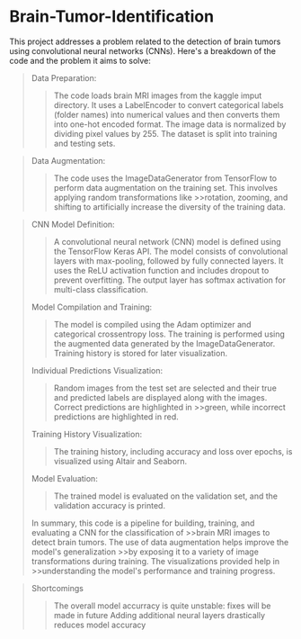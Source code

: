 # Brain-Tumor-Identification

This project addresses a problem related to the detection of brain tumors using convolutional neural networks (CNNs). Here's a breakdown of the code and the problem it aims to solve:

>Data Preparation:
>>The code loads brain MRI images from the kaggle imput directory.
>>It uses a LabelEncoder to convert categorical labels (folder names) into numerical values and then converts them into one-hot encoded format.
>>The image data is normalized by dividing pixel values by 255.
>>The dataset is split into training and testing sets.

>Data Augmentation:
>>The code uses the ImageDataGenerator from TensorFlow to perform data augmentation on the training set. This involves applying random transformations like >>rotation, zooming, and shifting to artificially increase the diversity of the training data.

>CNN Model Definition:
>>A convolutional neural network (CNN) model is defined using the TensorFlow Keras API.
>>The model consists of convolutional layers with max-pooling, followed by fully connected layers. It uses the ReLU activation function and includes dropout to prevent overfitting.
>>The output layer has softmax activation for multi-class classification.
>>
>Model Compilation and Training:
>>The model is compiled using the Adam optimizer and categorical crossentropy loss.
>>The training is performed using the augmented data generated by the ImageDataGenerator.
>>Training history is stored for later visualization.
>>
>Individual Predictions Visualization:
>>Random images from the test set are selected and their true and predicted labels are displayed along with the images. Correct predictions are highlighted in >>green, while incorrect predictions are highlighted in red.
>>
>Training History Visualization:
>>The training history, including accuracy and loss over epochs, is visualized using Altair and Seaborn.
>>
>Model Evaluation:
>>The trained model is evaluated on the validation set, and the validation accuracy is printed.
>>
>In summary, this code is a pipeline for building, training, and evaluating a CNN for the classification of >>brain MRI images to detect brain tumors. The use of data augmentation helps improve the model's generalization >>by exposing it to a variety of image transformations during training. The visualizations provided help in >>understanding the model's performance and training progress.

>Shortcomings
>>The overall model accurracy is quite unstable: fixes will be made in future
>>Adding additional neural layers drastically reduces model accuracy
